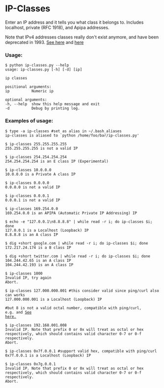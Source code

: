 # IP-Classes
Enter an IP address and it tells you what class it belongs to. Includes localhost, private (RFC 1918), and Apipa addresses.

Note that IPv4 addresses classes really don't exist anymore, and have been deprecated in 1993. [See here](https://networkengineering.stackexchange.com/questions/19840/does-cidr-really-do-away-with-ip-address-classes) and [here](https://networkengineering.stackexchange.com/questions/25320/which-ip-class-do-isps-use)

### Usage: 

    $ python ip-classes.py --help
    usage: ip-classes.py [-h] [-d] [ip]

    ip classes

    positional arguments:
    ip          Numeric ip

    optional arguments:
    -h, --help  show this help message and exit
    -d          Debug by printing log.

### Examples of usage:

    $ type -a ip-classes #set as alias in ~/.bash_aliases
    ip-classes is aliased to `python /home/foo/bar/ip-classes.py'

    $ ip-classes 255.255.255.255
    255.255.255.255 is not a valid IP

    $ ip-classes 254.254.254.254
    254.254.254.254 is an E class IP (Experimental)

    $ ip-classes 10.0.0.0
    10.0.0.0 is a Private A class IP

    $ ip-classes 0.0.0.0
    0.0.0.0 is not a valid IP

    $ ip-classes 0.0.0.1
    0.0.0.1 is not a valid IP

    $ ip-classes 169.254.0.0
    169.254.0.0 is an APIPA (Automatic Private IP Addressing) IP

    $ echo -e "127.0.0.1\n8.8.8.8" | while read -r i; do ip-classes $i; done
    127.0.0.1 is a Localhost (Loopback) IP
    8.8.8.8 is an A class IP

    $ dig +short google.com | while read -r i; do ip-classes $i; done
    172.217.24.174 is a B class IP

    $ dig +short twitter.com | while read -r i; do ip-classes $i; done
    104.244.42.65 is an A class IP
    104.244.42.193 is an A class IP

    $ ip-classes 1000
    Invalid IP, try again
    Abort.

    $ ip-classes 127.000.000.001 #this consider valid since ping/curl also can works
    127.000.000.001 is a Localhost (Loopback) IP

<code>#but 8 is not a valid octal number, compatible with ping/curl, e.g. and [See here.](https://stackoverflow.com/a/33027136/1074998)</code>

    $ ip-classes 192.168.001.008
    Invalid IP. Note that prefix 0 or 0x will treat as octal or hex respectively, which should contains valid character 0-7 or 0-f respectively.
    Abort.

    $ ip-classes 0x7f.0.0.1 #support valid hex, compatible with ping/curl
    0x7f.0.0.1 is a Localhost (Loopback) IP

    $ ip-classes 0x7g.0.0.1
    Invalid IP. Note that prefix 0 or 0x will treat as octal or hex respectively, which should contains valid character 0-7 or 0-f respectively.
    Abort.

